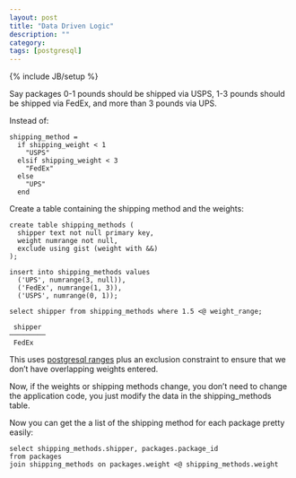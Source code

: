 ```yaml
---
layout: post
title: "Data Driven Logic"
description: ""
category:
tags: [postgresql]
---
```

{% include JB/setup %}

Say packages 0-1 pounds should be shipped via USPS, 1-3 pounds should be shipped via FedEx, and more than 3 pounds via UPS.

Instead of:

    shipping_method =
      if shipping_weight < 1
        "USPS"
      elsif shipping_weight < 3
        "FedEx"
      else
        "UPS"
      end

Create a table containing the shipping method and the weights:

    create table shipping_methods (
      shipper text not null primary key,
      weight numrange not null,
      exclude using gist (weight with &&)
    );

    insert into shipping_methods values
      ('UPS', numrange(3, null)),
      ('FedEx', numrange(1, 3)),
      ('USPS', numrange(0, 1));

    select shipper from shipping_methods where 1.5 <@ weight_range;

     shipper
    ─────────
     FedEx

This uses [postgresql ranges](http://davisjeff.com/rangetypes4.pdf) plus an exclusion constraint to ensure that we don’t have overlapping weights entered.

Now, if the weights or shipping methods change, you don’t need to change the application code, you just modify the data in the shipping_methods table.

Now you can get the a list of the shipping method for each package pretty easily:

    select shipping_methods.shipper, packages.package_id
    from packages
    join shipping_methods on packages.weight <@ shipping_methods.weight
